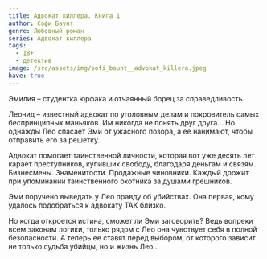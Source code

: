```yaml
---
title: Адвокат киллера. Книга 1
author: Софи Баунт
genre: Любовный роман
series: Адвокат киллера
tags:
  - 18+
  - детектив
image: /src/assets/img/sofi_baunt__advokat_killera.jpeg
have: true
---
```

Эмилия – студентка юрфака и отчаянный борец за справедливость.

Леонид – известный адвокат по уголовным делам и покровитель самых беспринципных маньяков. Им никогда не понять друг друга… Но однажды Лео спасает Эми от ужасного позора, а ее нанимают, чтобы отправить его за решетку.

Адвокат помогает таинственной личности, которая вот уже десять лет карает преступников, купивших свободу, благодаря деньгам и связям. Бизнесмены. Знаменитости. Продажные чиновники. Каждый дрожит при упоминании таинственного охотника за душами грешников.

Эми поручено выведать у Лео правду об убийствах. Она первая, кому удалось подобраться к адвокату ТАК близко.

Но когда откроется истина, сможет ли Эми заговорить? Ведь вопреки всем законам логики, только рядом с Лео она чувствует себя в полной безопасности. А теперь ее ставят перед выбором, от которого зависит не только судьба убийцы, но и жизнь Лео…
